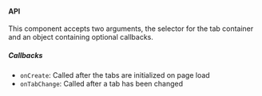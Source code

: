 #### API

This component accepts two arguments, the selector for the tab container and an object containing optional callbacks.

##### Callbacks

- `onCreate`: Called after the tabs are initialized on page load
- `onTabChange`: Called after a tab has been changed
